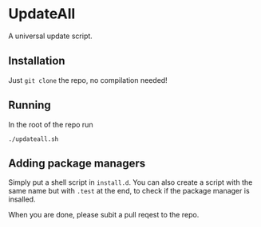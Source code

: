 # UpdateAll

A universal update script.

## Installation

Just ``git clone`` the repo, no compilation needed!

## Running

In the root of the repo run

```
./updateall.sh
```

## Adding package managers

Simply put a shell script in ``install.d``. You can also create a script with the same name but with ``.test`` at the end, to check if the package manager is insalled.

When you are done, please subit a pull reqest to the repo.
